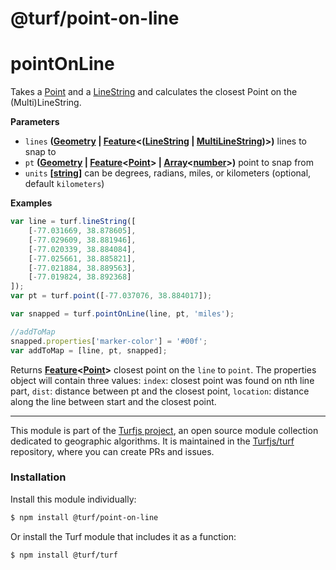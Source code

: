 # @turf/point-on-line

# pointOnLine

Takes a [Point](http://geojson.org/geojson-spec.html#point) and a [LineString](http://geojson.org/geojson-spec.html#linestring) and calculates the closest Point on the (Multi)LineString.

**Parameters**

-   `lines` **([Geometry](http://geojson.org/geojson-spec.html#geometry) \| [Feature](http://geojson.org/geojson-spec.html#feature-objects)&lt;([LineString](http://geojson.org/geojson-spec.html#linestring) \| [MultiLineString](http://geojson.org/geojson-spec.html#multilinestring))>)** lines to snap to
-   `pt` **([Geometry](http://geojson.org/geojson-spec.html#geometry) \| [Feature](http://geojson.org/geojson-spec.html#feature-objects)&lt;[Point](http://geojson.org/geojson-spec.html#point)> | [Array](https://developer.mozilla.org/en-US/docs/Web/JavaScript/Reference/Global_Objects/Array)&lt;[number](https://developer.mozilla.org/en-US/docs/Web/JavaScript/Reference/Global_Objects/Number)>)** point to snap from
-   `units` **\[[string](https://developer.mozilla.org/en-US/docs/Web/JavaScript/Reference/Global_Objects/String)]** can be degrees, radians, miles, or kilometers (optional, default `kilometers`)

**Examples**

```javascript
var line = turf.lineString([
    [-77.031669, 38.878605],
    [-77.029609, 38.881946],
    [-77.020339, 38.884084],
    [-77.025661, 38.885821],
    [-77.021884, 38.889563],
    [-77.019824, 38.892368]
]);
var pt = turf.point([-77.037076, 38.884017]);

var snapped = turf.pointOnLine(line, pt, 'miles');

//addToMap
snapped.properties['marker-color'] = '#00f';
var addToMap = [line, pt, snapped];
```

Returns **[Feature](http://geojson.org/geojson-spec.html#feature-objects)&lt;[Point](http://geojson.org/geojson-spec.html#point)>** closest point on the `line` to `point`. The properties object will contain three values: `index`: closest point was found on nth line part, `dist`: distance between pt and the closest point, `location`: distance along the line between start and the closest point.

<!-- This file is automatically generated. Please don't edit it directly:
if you find an error, edit the source file (likely index.js), and re-run
./scripts/generate-readmes in the turf project. -->

---

This module is part of the [Turfjs project](http://turfjs.org/), an open source
module collection dedicated to geographic algorithms. It is maintained in the
[Turfjs/turf](https://github.com/Turfjs/turf) repository, where you can create
PRs and issues.

### Installation

Install this module individually:

```sh
$ npm install @turf/point-on-line
```

Or install the Turf module that includes it as a function:

```sh
$ npm install @turf/turf
```
